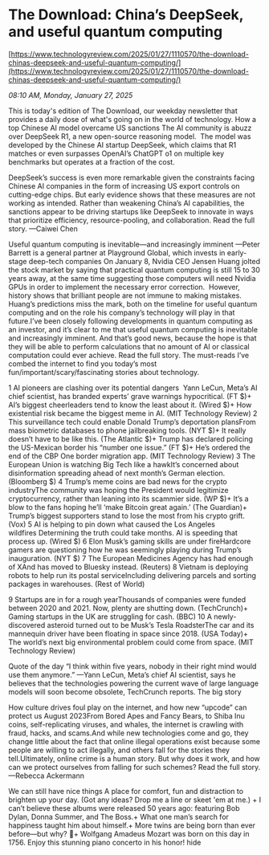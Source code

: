 # The Download: China’s DeepSeek, and useful quantum computing

[https://www.technologyreview.com/2025/01/27/1110570/the-download-chinas-deepseek-and-useful-quantum-computing/](https://www.technologyreview.com/2025/01/27/1110570/the-download-chinas-deepseek-and-useful-quantum-computing/)

*08:10 AM, Monday, January 27, 2025*

This is today's edition of The Download, our weekday newsletter that provides a daily dose of what's going on in the world of technology. How a top Chinese AI model overcame US sanctions  The AI community is abuzz over DeepSeek R1, a new open-source reasoning model.  The model was developed by the Chinese AI startup DeepSeek, which claims that R1 matches or even surpasses OpenAI’s ChatGPT o1 on multiple key benchmarks but operates at a fraction of the cost.

DeepSeek’s success is even more remarkable given the constraints facing Chinese AI companies in the form of increasing US export controls on cutting-edge chips. But early evidence shows that these measures are not working as intended. Rather than weakening China’s AI capabilities, the sanctions appear to be driving startups like DeepSeek to innovate in ways that prioritize efficiency, resource-pooling, and collaboration. Read the full story. —Caiwei Chen

Useful quantum computing is inevitable—and increasingly imminent —Peter Barrett is a general partner at Playground Global, which invests in early-stage deep-tech companies On January 8, Nvidia CEO Jensen Huang jolted the stock market by saying that practical quantum computing is still 15 to 30 years away, at the same time suggesting those computers will need Nvidia GPUs in order to implement the necessary error correction.   However, history shows that brilliant people are not immune to making mistakes. Huang’s predictions miss the mark, both on the timeline for useful quantum computing and on the role his company’s technology will play in that future.I’ve been closely following developments in quantum computing as an investor, and it’s clear to me that useful quantum computing is inevitable and increasingly imminent. And that’s good news, because the hope is that they will be able to perform calculations that no amount of AI or classical computation could ever achieve. Read the full story.  The must-reads I’ve combed the internet to find you today’s most fun/important/scary/fascinating stories about technology.

1 AI pioneers are clashing over its potential dangers  Yann LeCun, Meta’s AI chief scientist, has branded experts’ grave warnings hypocritical. (FT $)+ AI’s biggest cheerleaders tend to know the least about it. (Wired $)+ How existential risk became the biggest meme in AI. (MIT Technology Review) 2 This surveillance tech could enable Donald Trump’s deportation plansFrom mass biometric databases to phone jailbreaking tools. (NYT $)+ It really doesn’t have to be like this. (The Atlantic $)+ Trump has declared policing the US-Mexican border his “number one issue.” (FT $)+ He’s ordered the end of the CBP One border migration app. (MIT Technology Review) 3 The European Union is watching Big Tech like a hawkIt’s concerned about disinformation spreading ahead of next month’s German election. (Bloomberg $) 4 Trump’s meme coins are bad news for the crypto industryThe community was hoping the President would legitimize cryptocurrency, rather than leaning into its scammier side. (WP $)+ It’s a blow to the fans hoping he’ll ‘make Bitcoin great again.’ (The Guardian)+ Trump’s biggest supporters stand to lose the most from his crypto grift. (Vox)  5 AI is helping to pin down what caused the Los Angeles wildfires Determining the truth could take months. AI is speeding that process up. (Wired $) 6 Elon Musk’s gaming skills are under fireHardcore gamers are questioning how he was seemingly playing during Trump’s inauguration. (NYT $) 7 The European Medicines Agency has had enough of XAnd has moved to Bluesky instead. (Reuters) 8 Vietnam is deploying robots to help run its postal serviceIncluding delivering parcels and sorting packages in warehouses. (Rest of World)

9 Startups are in for a rough yearThousands of companies were funded between 2020 and 2021. Now, plenty are shutting down. (TechCrunch)+ Gaming startups in the UK are struggling for cash. (BBC) 10 A newly-discovered asteroid turned out to be Musk’s Tesla RoadsterThe car and its mannequin driver have been floating in space since 2018. (USA Today)+ The world’s next big environmental problem could come from space. (MIT Technology Review)

Quote of the day  “I think within five years, nobody in their right mind would use them anymore.” —Yann LeCun, Meta’s chief AI scientist, says he believes that the technologies powering the current wave of large language models will soon become obsolete, TechCrunch reports.  The big story

How culture drives foul play on the internet, and how new “upcode” can protect us  August 2023From Bored Apes and Fancy Bears, to Shiba Inu coins, self-­replicating viruses, and whales, the internet is crawling with fraud, hacks, and scams.And while new technologies come and go, they change little about the fact that online illegal operations exist because some people are willing to act illegally, and others fall for the stories they tell.Ultimately, online crime is a human story. But why does it work, and how can we protect ourselves from falling for such schemes? Read the full story. —Rebecca Ackermann

We can still have nice things A place for comfort, fun and distraction to brighten up your day. (Got any ideas? Drop me a line or skeet 'em at me.) + I can’t believe these albums were released 50 years ago: featuring Bob Dylan, Donna Summer, and The Boss.+ What one man’s search for happiness taught him about himself.+ More twins are being born than ever before—but why? 👯+ Wolfgang Amadeus Mozart was born on this day in 1756. Enjoy this stunning piano concerto in his honor! hide

